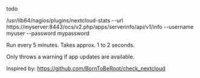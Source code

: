todo

/usr/lib64/nagios/plugins/nextcloud-stats --url https://myserver:8443/ocs/v2.php/apps/serverinfo/api/v1/info --username myuser --password mypassword

Run every 5 minutes.
Takes approx. 1 to 2 seconds.

Only throws a warning if app updates are available.

Inspired by: https://github.com/BornToBeRoot/check_nextcloud



